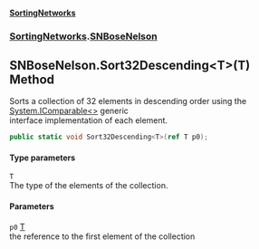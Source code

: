 #### [SortingNetworks](./index.md 'index')
### [SortingNetworks](./SortingNetworks.md 'SortingNetworks').[SNBoseNelson](./SortingNetworks-SNBoseNelson.md 'SortingNetworks.SNBoseNelson')
## SNBoseNelson.Sort32Descending&lt;T&gt;(T) Method
Sorts a collection of 32 elements in descending order using the [System.IComparable&lt;&gt;](https://docs.microsoft.com/en-us/dotnet/api/System.IComparable-1 'System.IComparable`1') generic  
interface implementation of each element.  
```csharp
public static void Sort32Descending<T>(ref T p0);
```
#### Type parameters
<a name='SortingNetworks-SNBoseNelson-Sort32Descending-T-(T)-T'></a>
`T`  
The type of the elements of the collection.  
  
#### Parameters
<a name='SortingNetworks-SNBoseNelson-Sort32Descending-T-(T)-p0'></a>
`p0` [T](#SortingNetworks-SNBoseNelson-Sort32Descending-T-(T)-T 'SortingNetworks.SNBoseNelson.Sort32Descending&lt;T&gt;(T).T')  
the reference to the first element of the collection  
  
